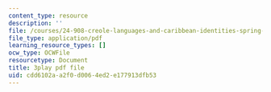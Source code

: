 ```yaml
---
content_type: resource
description: ''
file: /courses/24-908-creole-languages-and-caribbean-identities-spring-2017/cdd6102aa2f0d0064ed2e177913dfb53_mAhtll45Yz8.pdf
file_type: application/pdf
learning_resource_types: []
ocw_type: OCWFile
resourcetype: Document
title: 3play pdf file
uid: cdd6102a-a2f0-d006-4ed2-e177913dfb53
---
```

